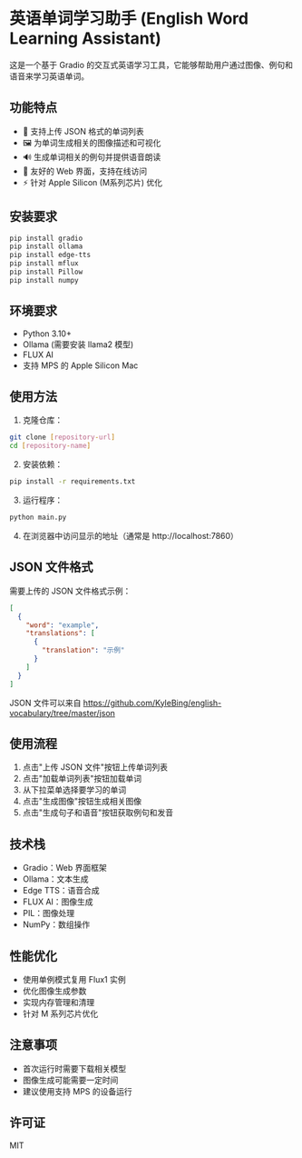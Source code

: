 
# 英语单词学习助手 (English Word Learning Assistant)

这是一个基于 Gradio 的交互式英语学习工具，它能够帮助用户通过图像、例句和语音来学习英语单词。

## 功能特点

- 📝 支持上传 JSON 格式的单词列表
- 🖼️ 为单词生成相关的图像描述和可视化
- 🔊 生成单词相关的例句并提供语音朗读
- 📱 友好的 Web 界面，支持在线访问
- ⚡ 针对 Apple Silicon (M系列芯片) 优化

## 安装要求

```bash
pip install gradio
pip install ollama
pip install edge-tts
pip install mflux
pip install Pillow
pip install numpy
```



## 环境要求

- Python 3.10+
- Ollama (需要安装 llama2 模型)
- FLUX AI
- 支持 MPS 的 Apple Silicon Mac

## 使用方法

1. 克隆仓库：
```bash
git clone [repository-url]
cd [repository-name]
```

2. 安装依赖：
```bash
pip install -r requirements.txt
```

3. 运行程序：
```bash
python main.py
```

4. 在浏览器中访问显示的地址（通常是 http://localhost:7860）

## JSON 文件格式

需要上传的 JSON 文件格式示例：
```json
[
  {
    "word": "example",
    "translations": [
      {
        "translation": "示例"
      }
    ]
  }
]
```

JSON 文件可以来自 https://github.com/KyleBing/english-vocabulary/tree/master/json

## 使用流程

1. 点击"上传 JSON 文件"按钮上传单词列表
2. 点击"加载单词列表"按钮加载单词
3. 从下拉菜单选择要学习的单词
4. 点击"生成图像"按钮生成相关图像
5. 点击"生成句子和语音"按钮获取例句和发音

## 技术栈

- Gradio：Web 界面框架
- Ollama：文本生成
- Edge TTS：语音合成
- FLUX AI：图像生成
- PIL：图像处理
- NumPy：数组操作

## 性能优化

- 使用单例模式复用 Flux1 实例
- 优化图像生成参数
- 实现内存管理和清理
- 针对 M 系列芯片优化

## 注意事项

- 首次运行时需要下载相关模型
- 图像生成可能需要一定时间
- 建议使用支持 MPS 的设备运行

## 许可证

MIT

